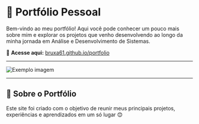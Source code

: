 # 🌷 Portfólio Pessoal

Bem-vindo ao meu portfólio! Aqui você pode conhecer um pouco mais sobre mim e explorar os projetos que venho desenvolvendo ao longo da minha jornada em Análise e Desenvolvimento de Sistemas.

🔗 **Acesse aqui:** [bruxa61.github.io/portfolio](https://portfolionovo-3.onrender.com/auth)

---

<img src="img/Capa.png" alt="Exemplo imagem">

---

## 📌 Sobre o Portfólio

Este site foi criado com o objetivo de reunir meus principais projetos, experiências e aprendizados em um só lugar 😊
